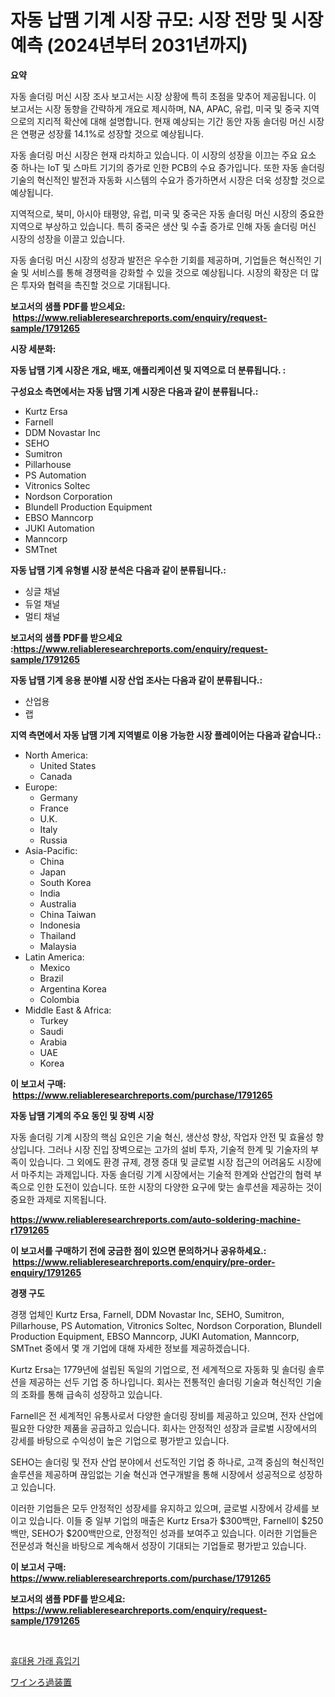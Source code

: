 <p><h1>자동 납땜 기계 시장 규모: 시장 전망 및 시장 예측 (2024년부터 2031년까지)</h1></p><p><strong>요약</strong></p>
<p><p>자동 솔더링 머신 시장 조사 보고서는 시장 상황에 특히 초점을 맞추어 제공됩니다. 이 보고서는 시장 동향을 간략하게 개요로 제시하며, NA, APAC, 유럽, 미국 및 중국 지역으로의 지리적 확산에 대해 설명합니다. 현재 예상되는 기간 동안 자동 솔더링 머신 시장은 연평균 성장률 14.1%로 성장할 것으로 예상됩니다.</p><p>자동 솔더링 머신 시장은 현재 라치하고 있습니다. 이 시장의 성장을 이끄는 주요 요소 중 하나는 IoT 및 스마트 기기의 증가로 인한 PCB의 수요 증가입니다. 또한 자동 솔더링 기술의 혁신적인 발전과 자동화 시스템의 수요가 증가하면서 시장은 더욱 성장할 것으로 예상됩니다.</p><p>지역적으로, 북미, 아시아 태평양, 유럽, 미국 및 중국은 자동 솔더링 머신 시장의 중요한 지역으로 부상하고 있습니다. 특히 중국은 생산 및 수출 증가로 인해 자동 솔더링 머신 시장의 성장을 이끌고 있습니다.</p><p>자동 솔더링 머신 시장의 성장과 발전은 우수한 기회를 제공하며, 기업들은 혁신적인 기술 및 서비스를 통해 경쟁력을 강화할 수 있을 것으로 예상됩니다. 시장의 확장은 더 많은 투자와 협력을 촉진할 것으로 기대됩니다.</p></p>
<p><strong>보고서의 샘플 PDF를 받으세요: &nbsp;<a href="https://www.reliableresearchreports.com/enquiry/request-sample/1791265">https://www.reliableresearchreports.com/enquiry/request-sample/1791265</a></strong></p>
<p><strong>시장 세분화:</strong></p>
<p><strong> 자동 납땜 기계 시장은 개요, 배포, 애플리케이션 및 지역으로 더 분류됩니다. :</strong></p>
<p><strong>구성요소 측면에서는 자동 납땜 기계 시장은 다음과 같이 분류됩니다.:</strong></p>
<p><ul><li>Kurtz Ersa</li><li>Farnell</li><li>DDM Novastar Inc</li><li>SEHO</li><li>Sumitron</li><li>Pillarhouse</li><li>PS Automation</li><li>Vitronics Soltec</li><li>Nordson Corporation</li><li>Blundell Production Equipment</li><li>EBSO Manncorp</li><li>JUKI Automation</li><li>Manncorp</li><li>SMTnet</li></ul></p>
<p><strong> 자동 납땜 기계 유형별 시장 분석은 다음과 같이 분류됩니다.:</strong></p>
<p><ul><li>싱글 채널</li><li>듀얼 채널</li><li>멀티 채널</li></ul></p>
<p><strong>보고서의 샘플 PDF를 받으세요 :<a href="https://www.reliableresearchreports.com/enquiry/request-sample/1791265">https://www.reliableresearchreports.com/enquiry/request-sample/1791265</a></strong></p>
<p><strong> 자동 납땜 기계 응용 분야별 시장 산업 조사는 다음과 같이 분류됩니다.:</strong></p>
<p><ul><li>산업용</li><li>랩</li></ul></p>
<p><strong>지역 측면에서 자동 납땜 기계 지역별로 이용 가능한 시장 플레이어는 다음과 같습니다.:</strong></p>
<p><ul>
    <li>
        North America:
        <ul>
            <li>United States</li>
            <li>Canada</li>
        </ul>
    </li>
    <li>
        Europe:
        <ul>
            <li>Germany</li>
            <li>France</li>
            <li>U.K.</li>
            <li>Italy</li>
            <li>Russia</li>
        </ul>
    </li>
    <li>
        Asia-Pacific:
        <ul>
            <li>China</li>
            <li>Japan</li>
            <li>South Korea</li>
            <li>India</li>
            <li>Australia</li>
            <li>China Taiwan</li>
            <li>Indonesia</li>
            <li>Thailand</li>
            <li>Malaysia</li>
        </ul>
    </li>
    <li>
        Latin America:
        <ul>
            <li>Mexico</li>
            <li>Brazil</li>
            <li>Argentina Korea</li>
            <li>Colombia</li>
        </ul>
    </li>
    <li>
        Middle East & Africa:
        <ul>
            <li>Turkey</li>
            <li>Saudi</li>
            <li>Arabia</li>
            <li>UAE</li>
            <li>Korea</li>
        </ul>
    </li>
    </ul></p>
<p><strong>이 보고서 구매: &nbsp;<a href="https://www.reliableresearchreports.com/purchase/1791265">https://www.reliableresearchreports.com/purchase/1791265</a></strong></p>
<p><strong>자동 납땜 기계의 주요 동인 및 장벽 시장</strong></p>
<p><p>자동 솔더링 기계 시장의 핵심 요인은 기술 혁신, 생산성 향상, 작업자 안전 및 효율성 향상입니다. 그러나 시장 진입 장벽으로는 고가의 설비 투자, 기술적 한계 및 기술자의 부족이 있습니다. 그 외에도 환경 규제, 경쟁 증대 및 글로벌 시장 접근의 어려움도 시장에서 마주치는 과제입니다. 자동 솔더링 기계 시장에서는 기술적 한계와 산업간의 협력 부족으로 인한 도전이 있습니다. 또한 시장의 다양한 요구에 맞는 솔루션을 제공하는 것이 중요한 과제로 지목됩니다.</p></p>
<p><strong><a href="https://www.reliableresearchreports.com/auto-soldering-machine-r1791265">https://www.reliableresearchreports.com/auto-soldering-machine-r1791265</a></strong></p>
<p><strong>이 보고서를 구매하기 전에 궁금한 점이 있으면 문의하거나 공유하세요.: &nbsp;<a href="https://www.reliableresearchreports.com/enquiry/pre-order-enquiry/1791265">https://www.reliableresearchreports.com/enquiry/pre-order-enquiry/1791265</a></strong></p>
<p><strong>경쟁 구도</strong></p>
<p><p>경쟁 업체인 Kurtz Ersa, Farnell, DDM Novastar Inc, SEHO, Sumitron, Pillarhouse, PS Automation, Vitronics Soltec, Nordson Corporation, Blundell Production Equipment, EBSO Manncorp, JUKI Automation, Manncorp, SMTnet 중에서 몇 개 기업에 대해 자세한 정보를 제공하겠습니다.</p><p>Kurtz Ersa는 1779년에 설립된 독일의 기업으로, 전 세계적으로 자동화 및 솔더링 솔루션을 제공하는 선두 기업 중 하나입니다. 회사는 전통적인 솔더링 기술과 혁신적인 기술의 조화를 통해 급속히 성장하고 있습니다. </p><p>Farnell은 전 세계적인 유통사로서 다양한 솔더링 장비를 제공하고 있으며, 전자 산업에 필요한 다양한 제품을 공급하고 있습니다. 회사는 안정적인 성장과 글로벌 시장에서의 강세를 바탕으로 수익성이 높은 기업으로 평가받고 있습니다.</p><p>SEHO는 솔더링 및 전자 산업 분야에서 선도적인 기업 중 하나로, 고객 중심의 혁신적인 솔루션을 제공하며 끊임없는 기술 혁신과 연구개발을 통해 시장에서 성공적으로 성장하고 있습니다. </p><p>이러한 기업들은 모두 안정적인 성장세를 유지하고 있으며, 글로벌 시장에서 강세를 보이고 있습니다. 이들 중 일부 기업의 매출은 Kurtz Ersa가 $300백만, Farnell이 $250백만, SEHO가 $200백만으로, 안정적인 성과를 보여주고 있습니다. 이러한 기업들은 전문성과 혁신을 바탕으로 계속해서 성장이 기대되는 기업들로 평가받고 있습니다.</p></p>
<p><strong>이 보고서 구매: &nbsp; <a href="https://www.reliableresearchreports.com/purchase/1791265">https://www.reliableresearchreports.com/purchase/1791265</a></strong></p>
<p><strong>보고서의 샘플 PDF를 받으세요: &nbsp;<a href="https://www.reliableresearchreports.com/enquiry/request-sample/1791265">https://www.reliableresearchreports.com/enquiry/request-sample/1791265</a></strong><strong></strong></p>
<p>&nbsp;</p>
<p><p><a href="https://medium.com/@honeypie6456/%ED%9C%B4%EB%8C%80%EC%9A%A9-%EA%B0%80%EB%9E%98-%ED%9D%A1%EC%9E%85%EA%B8%B0-%EC%8B%9C%EC%9E%A5-%EA%B2%BD%EC%9F%81-%EB%B6%84%EC%84%9D-%EC%8B%9C%EC%9E%A5-%EB%8F%99%ED%96%A5-%EB%B0%8F-2031%EB%85%84%EA%B9%8C%EC%A7%80%EC%9D%98-%EC%98%88%EC%B8%A1-fd1a9c9d4925">휴대용 가래 흡입기</a></p><p><a href="https://medium.com/@callumnowacki2000/%E3%83%AF%E3%82%A4%E3%83%B3%E3%82%8D%E9%81%8E%E8%A3%85%E7%BD%AE%E5%B8%82%E5%A0%B4%E3%81%AE%E5%88%86%E6%9E%90%E3%81%8A%E3%82%88%E3%81%B32024%E5%B9%B4%E3%81%8B%E3%82%892031%E5%B9%B4%E3%81%BE%E3%81%A7%E3%81%AE%E6%9C%9F%E9%96%93%E3%81%AE%E3%82%B5%E3%82%A4%E3%82%BA%E4%BA%88%E6%B8%AC-db078c21a0ae">ワインろ過装置</a></p></p>